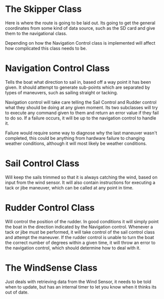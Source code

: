 # The Skipper Class

Here is where the route is going to be laid out. Its going to get the
general coordinates from some kind of data source, such as the SD card
and give them to the navigational class.

Depending on how the Navigation Control class is implemented will affect
how complicated this class needs to be.

# Navigation Control Class

Tells the boat what direction to sail in, based off a way point it has
been given. It should attempt to generate sub-points which are separated
by types of maneuvers, such as sailing straight or tacking.

Navigation control will take care telling the Sail Control and Rudder
control what they should be doing at any given moment. Its two
subclasses will try to execute any command given to them and return an
error value if they fail to do so. If a failure occurs, it will be up to
the navigation control to handle it.

Failure would require some way to diagnose why the last maneuver wasn't
completed, this could be anything from hardware failure to changing
weather conditions, although it will most likely be weather conditions.

# Sail Control Class

Will keep the sails trimmed so that it is always catching the wind,
based on input from the wind sensor. It will also contain instructions
for executing a tack or jibe maneuver, which can be called at any point
in time.

# Rudder Control Class

Will control the position of the rudder. In good conditions it will
simply point the boat in the direction indicated by the Navigation
control. Whenever a tack or jibe must be performed, it will take control
of the sail control class and attempt the maneuver. If the rudder
control is unable to turn the boat the correct number of degrees within
a given time, it will throw an error to the navigation control, which
should determine how to deal with it.

# The WindSense Class

Just deals with retrieving data from the Wind Sensor, it needs to be
told when to update, but has an internal timer to let you know when it
thinks its out of date.

